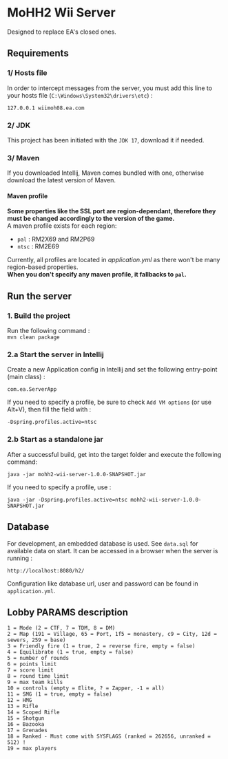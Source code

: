 # MoHH2 Wii Server

Designed to replace EA's closed ones.

## Requirements

### 1/ Hosts file

In order to intercept messages from the server, you must add this line to your hosts file (`C:\Windows\System32\drivers\etc`) :
```
127.0.0.1 wiimoh08.ea.com
```

### 2/ JDK

This project has been initiated with the `JDK 17`, download it if needed.

### 3/ Maven

If you downloaded Intellij, Maven comes bundled with one, otherwise download the latest version of Maven.

#### Maven profile

**Some properties like the SSL port are region-dependant, therefore they must be changed accordingly to the version of the game.**  
A maven profile exists for each region:
- `pal` : RM2X69 and RM2P69
- `ntsc` : RM2E69

Currently, all profiles are located in *application.yml* as there won't be many region-based properties.  
**When you don't specify any maven profile, it fallbacks to `pal`.**

## Run the server

### 1. Build the project

Run the following command :  
`mvn clean package`

### 2.a Start the server in Intellij

Create a new Application config in Intellij and set the following entry-point (main class) :
```
com.ea.ServerApp
```

If you need to specify a profile, be sure to check `Add VM options` (or use Alt+V), then fill the field with :
```
-Dspring.profiles.active=ntsc
```

### 2.b Start as a standalone jar

After a successful build, get into the target folder and execute the following command:
```
java -jar mohh2-wii-server-1.0.0-SNAPSHOT.jar
```

If you need to specify a profile, use :
```
java -jar -Dspring.profiles.active=ntsc mohh2-wii-server-1.0.0-SNAPSHOT.jar
```

## Database

For development, an embedded database is used.
See `data.sql` for available data on start.
It can be accessed in a browser when the server is running :  
```
http://localhost:8080/h2/
```

Configuration like database url, user and password can be found in `application.yml`.

## Lobby PARAMS description

```
1 = Mode (2 = CTF, 7 = TDM, 8 = DM)
2 = Map (191 = Village, 65 = Port, 1f5 = monastery, c9 = City, 12d = sewers, 259 = base)
3 = Friendly fire (1 = true, 2 = reverse fire, empty = false)
4 = Equilibrate (1 = true, empty = false)
5 = number of rounds
6 = points limit
7 = score limit
8 = round time limit
9 = max team kills
10 = controls (empty = Elite, ? = Zapper, -1 = all)
11 = SMG (1 = true, empty = false)
12 = HMG
13 = Rifle
14 = Scoped Rifle
15 = Shotgun
16 = Bazooka
17 = Grenades
18 = Ranked - Must come with SYSFLAGS (ranked = 262656, unranked = 512) !
19 = max players
```